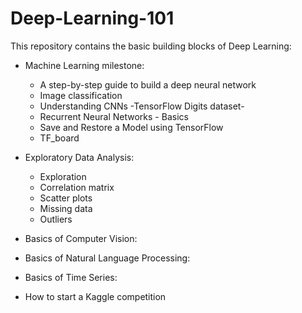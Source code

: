 # Deep-Learning-101

This repository contains the basic building blocks of Deep Learning:

- Machine Learning milestone:
    - A step-by-step guide to build a deep neural network
    - Image classification
    - Understanding CNNs -TensorFlow Digits dataset-
    - Recurrent Neural Networks - Basics
    - Save and Restore a Model using TensorFlow
    - TF_board

- Exploratory Data Analysis:
    - Exploration
    - Correlation matrix
    - Scatter plots
    - Missing data
    - Outliers 

- Basics of Computer Vision:

- Basics of Natural Language Processing:

- Basics of Time Series:

- How to start a Kaggle competition
